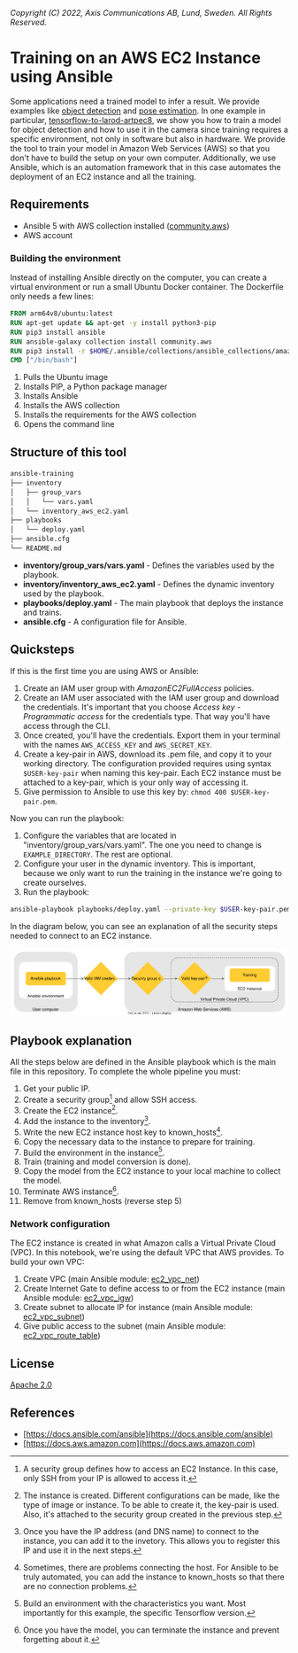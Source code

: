 *Copyright (C) 2022, Axis Communications AB, Lund, Sweden. All Rights Reserved.*

# Training on an AWS EC2 Instance using Ansible

Some applications need a trained model to infer a result. We provide examples like [object detection](https://github.com/AxisCommunications/acap-native-sdk-examples/tree/master/object-detection) and [pose estimation](https://github.com/AxisCommunications/acap-computer-vision-sdk-examples/tree/master/pose-estimator-with-flask). In one example in particular, [tensorflow-to-larod-artpec8](https://github.com/AxisCommunications/acap-native-sdk-examples/tree/master/tensorflow-to-larod-artpec8), we show you how to train a model for object detection and how to use it in the camera since training requires a specific environment, not only in software but also in hardware. We provide the tool to train your model in Amazon Web Services (AWS) so that you don't have to build the setup on your own computer. Additionally, we use Ansible, which is an automation framework that in this case automates the deployment of an EC2 instance and all the training.

## Requirements

- Ansible 5 with AWS collection installed ([community.aws](https://docs.ansible.com/ansible/latest/collections/community/aws/index.html))
- AWS account

### Building the environment

Instead of installing Ansible directly on the computer, you can create a virtual environment or run a small Ubuntu Docker container. The Dockerfile only needs a few lines:

```dockerfile
FROM arm64v8/ubuntu:latest
RUN apt-get update && apt-get -y install python3-pip
RUN pip3 install ansible
RUN ansible-galaxy collection install community.aws
RUN pip3 install -r $HOME/.ansible/collections/ansible_collections/amazon/aws/requirements.txt
CMD ["/bin/bash"]
```

1. Pulls the Ubuntu image
2. Installs PIP, a Python package manager
3. Installs Ansible
4. Installs the AWS collection
5. Installs the requirements for the AWS collection
6. Opens the command line

## Structure of this tool

```sh
ansible-training
├── inventory
│   ├── group_vars
│   │   └── vars.yaml
│   └── inventory_aws_ec2.yaml
├── playbooks
│   └── deploy.yaml
├── ansible.cfg
└── README.md
```

- **inventory/group_vars/vars.yaml** - Defines the variables used by the playbook.
- **inventory/inventory_aws_ec2.yaml** - Defines the dynamic inventory used by the playbook.
- **playbooks/deploy.yaml** - The main playbook that deploys the instance and trains.
- **ansible.cfg** - A configuration file for Ansible.

## Quicksteps

If this is the first time you are using AWS or Ansible:

1. Create an IAM user group with *AmazonEC2FullAccess* policies.
2. Create an IAM user associated with the IAM user group and download the credentials. It's important that you choose *Access key - Programmatic access* for the credentials type. That way you'll have access through the CLI.
3. Once created, you'll have the credentials. Export them in your terminal with the names `AWS_ACCESS_KEY` and `AWS_SECRET_KEY`.
4. Create a key-pair in AWS, download its .pem file, and copy it to your working directory. The configuration provided requires using syntax `$USER-key-pair` when naming this key-pair. Each EC2 instance must be attached to a key-pair, which is your only way of accessing it.
5. Give permission to Ansible to use this key by: `chmod 400 $USER-key-pair.pem`.

Now you can run the playbook:

1. Configure the variables that are located in "inventory/group_vars/vars.yaml". The one you need to change is `EXAMPLE_DIRECTORY`. The rest are optional.
2. Configure your user in the dynamic inventory. This is important, because we only want to run the training in the instance we're going to create ourselves.
3. Run the playbook:

```sh
ansible-playbook playbooks/deploy.yaml --private-key $USER-key-pair.pem
```

In the diagram below, you can see an explanation of all the security steps needed to connect to an EC2 instance.

![Security diagram](data/security_diagram.svg)

## Playbook explanation

All the steps below are defined in the Ansible playbook which is the main file in this repository. To complete the whole pipeline you must:

1. Get your public IP.
2. Create a security group[^1] and allow SSH access.
3. Create the EC2 instance[^2].
4. Add the instance to the inventory[^3].
5. Write the new EC2 instance host key to known_hosts[^4].
6. Copy the necessary data to the instance to prepare for training.
7. Build the environment in the instance[^5].
8. Train (training and model conversion is done).
9. Copy the model from the EC2 instance to your local machine to collect the model.
10. Terminate AWS instance[^6].
11. Remove from known_hosts (reverse step 5)
[^1]: A security group defines how to access an EC2 Instance. In this case, only SSH from your IP is allowed to access it.
[^2]: The instance is created. Different configurations can be made, like the type of image or instance. To be able to create it, the key-pair is used. Also, it's attached to the security group created in the previous step.
[^3]: Once you have the IP address (and DNS name) to connect to the instance, you can add it to the invetory. This allows you to register this IP and use it in the next steps.
[^4]: Sometimes, there are problems connecting the host. For Ansible to be truly automated, you can add the instance to known_hosts so that there are no connection problems.
[^5]: Build an environment with the characteristics you want. Most importantly for this example, the specific Tensorflow version.
[^6]: Once you have the model, you can terminate the instance and prevent forgetting about it.

### Network configuration

The EC2 instance is created in what Amazon calls a Virtual Private Cloud (VPC). In this notebook, we're using the default VPC that AWS provides. To build your own VPC:

1. Create VPC (main Ansible module: [ec2_vpc_net](https://docs.ansible.com/ansible/latest/collections/amazon/aws/ec2_vpc_net_module.html))
2. Create Internet Gate to define access to or from the EC2 instance (main Ansible module: [ec2_vpc_igw](https://docs.ansible.com/ansible/latest/collections/community/aws/ec2_vpc_igw_module.html))
3. Create subnet to allocate IP for instance (main Ansible module: [ec2_vpc_subnet](https://docs.ansible.com/ansible/latest/collections/amazon/aws/ec2_vpc_subnet_module.html))
4. Give public access to the subnet (main Ansible module: [ec2_vpc_route_table](https://docs.ansible.com/ansible/latest/collections/amazon/aws/ec2_vpc_route_table_module.html))

## License

[Apache 2.0](../LICENSE)

## References

- [https://docs.ansible.com/ansible](https://docs.ansible.com/ansible)
- [https://docs.aws.amazon.com](https://docs.aws.amazon.com)
